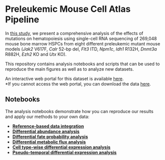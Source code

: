# Preleukemic Mouse Cell Atlas Pipeline
In [this study](https://www.cell.com/cell-genomics/fulltext/S2666-979X(23)00252-5), we present a comprehensive analysis of the effects of mutations on hematopoiesis using single-cell RNA sequencing of 269,048 mouse bone marrow HSPCs from eight different preleukemic mutant mouse models (*Jak2* V617F, *Calr* 52-bp del, *Flt3* ITD, *Npm1c*, *Idh1* R132H, *Dnmt3a* R882H, *Ezh2* KO and *Utx* KO). 

This repository contains analysis notebooks and scripts that can be used to reproduce the main figures as well as to analyze new datasets.

An interactive web portal for this dataset is available [here](https://gottgens-lab.stemcells.cam.ac.uk/preleukemia_atlas/).<br>
*If you cannot access the web portal, you can download the data [here](https://drive.google.com/drive/folders/1vDyf3N17QraIbJ_RgLdrhQg9uWVnxUs1).

## Notebooks
The analysis notebooks demonstrate how you can reproduce our results and apply our methods to your own data:
  - <ins>**[Reference-based data integration](https://github.com/TomoyaIsobe/PMCA/tree/main/1_data_integration.ipynb)**</ins>
  - <ins>**[Differential abundance analysis](https://github.com/TomoyaIsobe/PMCA/tree/main/2_differential_abundance.ipynb)**</ins>
  - <ins>**[Differential fate probability analysis](https://github.com/TomoyaIsobe/PMCA/tree/main/3_fate_probability.ipynb)**</ins>
  - <ins>**[Differential metabolic flux analysis](https://github.com/TomoyaIsobe/PMCA/tree/main/4_metabolic_flux.ipynb)**</ins>
  - <ins>**[Cell type-wise differential expression analysis](https://github.com/TomoyaIsobe/PMCA/tree/main/5_pseudobulk_differential_expression.ipynb)**</ins>
  - <ins>**[Pseudo-temporal differential expression analysis](https://github.com/TomoyaIsobe/PMCA/tree/main/6_pseudotemporal_differential_expression.ipynb)**</ins>
